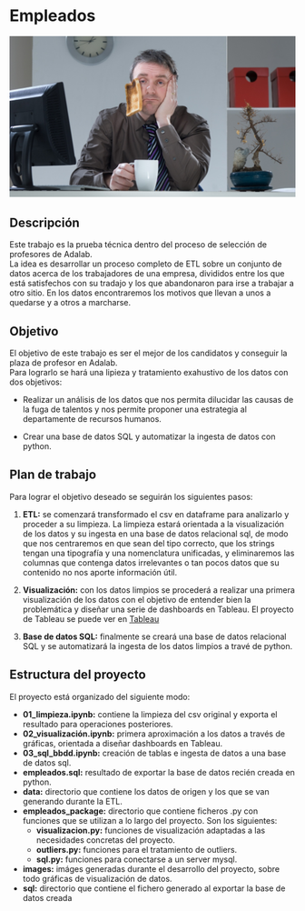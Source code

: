 # Empleados

![portada](https://github.com/Origamologo/Empleados/blob/main/images/portada.jpg)

## Descripción
Este trabajo es la prueba técnica dentro del proceso de selección de profesores de Adalab.\
La idea es desarrollar un proceso completo de ETL sobre un conjunto de datos acerca de los trabajadores de una empresa, divididos entre los que está satisfechos con su tradajo y los que abandonaron para irse a trabajar a otro sitio. En los datos encontraremos los motivos que llevan a unos  a quedarse y a otros a marcharse.

## Objetivo
El objetivo de este trabajo es ser el mejor de los candidatos y conseguir la plaza de profesor en Adalab.\
Para lograrlo se hará una lipieza y tratamiento exahustivo de los datos con dos objetivos:

* Realizar un análisis de los datos que nos permita dilucidar las causas de la fuga de talentos y nos permite proponer una estrategia al departamente de recursos humanos.

* Crear una base de datos SQL y automatizar la ingesta de datos con python.

## Plan de trabajo
Para lograr el objetivo deseado se seguirán los siguientes pasos:

1. **ETL:** se comenzará transformado el csv en dataframe para analizarlo y proceder a su limpieza. La limpieza estará orientada a la visualización de los datos y su ingesta en una base de datos relacional sql, de modo que nos centraremos en que sean del tipo correcto, que los strings tengan una tipografía y una nomenclatura unificadas, y eliminaremos las columnas que contenga datos irrelevantes o tan pocos datos que su contenido no nos aporte información útil.
   
2. **Visualización:** con los datos limpios se procederá a realizar una primera visualización de los datos con el objetivo de entender bien la problemática y diseñar una serie de dashboards en Tableau. El proyecto de Tableau se puede ver en [Tableau](https://public.tableau.com/app/profile/miguel.tuda/viz/Empleados_17031734705680/Portada)
  
3. **Base de datos SQL:** finalmente se creará una base de datos relacional SQL y se automatizará la ingesta de los datos limpios a travé de python.

## Estructura del proyecto
El proyecto está organizado del siguiente modo:

* **01_limpieza.ipynb:** contiene la limpieza del csv original y exporta el resultado para operaciones posteriores.
* **02_visualización.ipynb:** primera aproximación a los datos a través de gráficas, orientada a diseñar dashboards en Tableau.
* **03_sql_bbdd.ipynb:** creación de tablas e ingesta de datos a una base de datos sql.
* **empleados.sql:** resultado de exportar la base de datos recién creada en python.
* **data:** directorio que contiene los datos de origen y los que se van generando durante la ETL.
* **empleados_package:** directorio que contiene ficheros .py con funciones que se utilizan a lo largo del proyecto. Son los siguientes:
  * **visualizacion.py:** funciones de visualización adaptadas a las necesidades concretas del proyecto.
  * **outliers.py:** funciones para el tratamiento de outliers.
  *  **sql.py:** funciones para conectarse a un server mysql.
* **images:** imáges generadas durante el desarrollo del proyecto, sobre todo gráficas de visualización de datos.
* **sql:** directorio que contiene el fichero generado al exportar la base de datos creada
